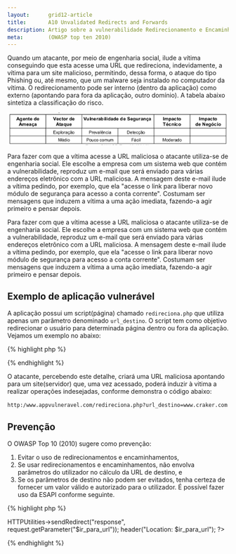 ```yaml
---
layout:      grid12-article
title:       A10 Unvalidated Redirects and Forwards
description: Artigo sobre a vulnerabilidade Redirecionamento e Encaminhamentos Inválidos, décimo e último item da lista TOP 10 da WOASP
meta:        (OWASP top ten 2010)
---
```


Quando um atacante, por meio de engenharia social, ilude a vítima conseguindo que esta acesse uma URL que redireciona,
indevidamente, a vítima para um site malicioso, permitindo, dessa forma, o ataque do tipo Phishing ou, até mesmo, que
um malware seja instalado no computador da vítima. O redirecionamento pode ser interno (dentro da aplicação) como
externo (apontando para fora da aplicação, outro domínio). A tabela abaixo sintetiza a classificação do risco.

![Mapeamento de risco Redirecionamento e Encaminhamentos Inválidos](tabela-risco.png "Mapeamento de risco Redirecionamento e Encaminhamentos Inválidos")

Para fazer com que a vítima acesse a URL maliciosa o atacante utiliza-se de engenharia social. Ele escolhe a empresa com
um sistema web que contém a vulnerabilidade, reproduz um e-mail que será enviado para várias endereços eletrônico com a
URL maliciosa. A mensagem deste e-mail ilude a vítima pedindo, por exemplo, que ela "acesse o link para liberar novo
módulo de segurança para acesso a conta corrente". Costumam ser mensagens que induzem a vítima a uma ação imediata,
fazendo-a agir primeiro e pensar depois.

Para fazer com que a vítima acesse a URL maliciosa o atacante utiliza-se de engenharia social. Ele escolhe a empresa com
um sistema web que contém a vulnerabilidade, reproduz um e-mail que será enviado para várias endereços eletrônico com a
URL maliciosa. A mensagem deste e-mail ilude a vítima pedindo, por exemplo, que ela "acesse o link para liberar novo
módulo de segurança para acesso a conta corrente". Costumam ser mensagens que induzem a vítima a uma ação imediata,
fazendo-a agir primeiro e pensar depois.




Exemplo de aplicação vulnerável
---

A aplicação possui um script(página) chamado `redireciona.php` que utiliza apenas um parâmetro denominado `url_destino`.
O script tem como objetivo redirecionar o usuário para determinada página dentro ou fora da aplicação. Vejamos um exemplo
no abaixo:

{% highlight php %}
<?php

$ir_para_url = $_GET['url_destino'];
header("Location: $ir_para_url");

?>
{% endhighlight %}


O atacante, percebendo este detalhe, criará uma URL maliciosa apontando para um site(servidor) que, uma vez acessado,
poderá induzir à vitima a realizar operações indesejadas, conforme demonstra o código abaixo:

    http:/www.appvulneravel.com/redireciona.php?url_destino=www.craker.com



Prevenção
---

O OWASP Top 10 (2010) sugere como prevenção:

1. Evitar o uso de redirecionamentos e encaminhamentos,
2. Se usar redirecionamentos e encaminhamentos, não envolva parâmetros do utilizador no cálculo da URL de destino, e
3. Se os parâmetros de destino não podem ser evitados, tenha certeza de fornecer um valor válido e autorizado para o
utilizador. É possível fazer uso da ESAPI conforme seguinte.

{% highlight php %}
<?php
$ir_para_url = $_GET['url_destino'];
$ir_para_url = $ESAPI->HTTPUtilities->sendRedirect("response", request.getParameter("$ir_para_url"));
header("Location: $ir_para_url");
?>
{% endhighlight %}